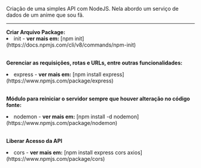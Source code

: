 Criação de uma simples API com NodeJS. Nela abordo um serviço de dados de um anime que sou fã.

<hr />
<b>Criar Arquivo Package:</b>

<li>init - <b>ver mais em:</b> [npm init](https://docs.npmjs.com/cli/v8/commands/npm-init)</li>

<br />

<b>Gerenciar as requisições, rotas e URLs, entre outras funcionalidades:</b>

<li>express - <b>ver mais em:</b> [npm install express](https://www.npmjs.com/package/express)</li>

<br />

<b>Módulo para reiniciar o servidor sempre que houver alteração no código fonte:</b>

<li>nodemon - <b>ver mais em:</b> [npm install -d nodemon](https://www.npmjs.com/package/nodemon)</li>

<br />

<b>Liberar Acesso da API</b>

<li>cors - <b>ver mais em:</b> [npm install express cors axios](https://www.npmjs.com/package/cors)</li>
